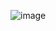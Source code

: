 ![image](https://user-images.githubusercontent.com/106033915/188322900-4023dc5d-3574-4f0b-b701-bf03adaaa814.png)
